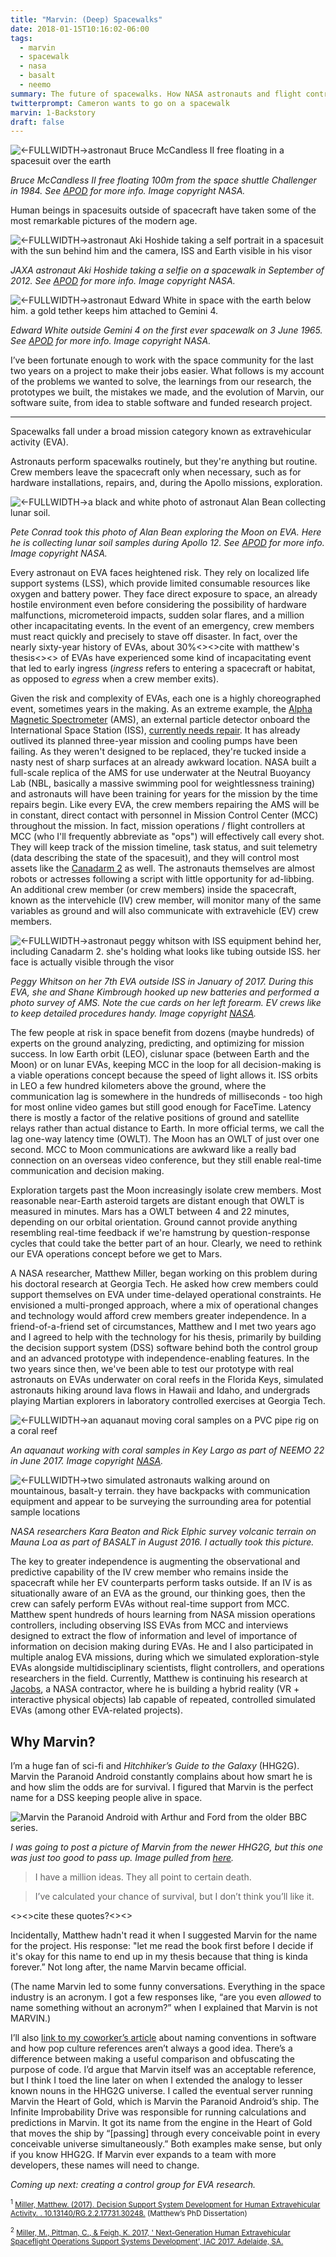 ```yaml
---
title: "Marvin: (Deep) Spacewalks"
date: 2018-01-15T10:16:02-06:00
tags:
  - marvin
  - spacewalk
  - nasa
  - basalt
  - neemo
summary: The future of spacewalks. How NASA astronauts and flight controllers manage EVAs, and the software we're building to support them on Mars and beyond.
twitterprompt: Cameron wants to go on a spacewalk
marvin: 1-Backstory
draft: false
---
```


![<-FULLWIDTH->astronaut Bruce McCandless II free floating in a spacesuit over the earth](freeflyer_nasa_cropped.jpg)

_Bruce McCandless II free floating 100m from the space shuttle Challenger in 1984. See [APOD](https://apod.nasa.gov/apod/ap120101.html) for more info. Image copyright NASA._

Human beings in spacesuits outside of spacecraft have taken some of the most remarkable pictures of the modern age.

![<-FULLWIDTH->astronaut Aki Hoshide taking a self portrait in a spacesuit with the sun behind him and the camera, ISS and Earth visible in his visor](aki_selfportrait.jpg)

_JAXA astronaut Aki Hoshide taking a selfie on a spacewalk in September of 2012. See [APOD](https://apod.nasa.gov/apod/ap120918.html) for more info. Image copyright NASA._

![<-FULLWIDTH->astronaut Edward White in space with the earth below him. a gold tether keeps him attached to Gemini 4.](ed_white_first_spacewalk.jpg)

_Edward White outside Gemini 4 on the first ever spacewalk on 3 June 1965. See [APOD](https://apod.nasa.gov/apod/ap150606.html) for more info. Image copyright NASA._

I’ve been fortunate enough to work with the space community for the last two years on a project to make their jobs easier. What follows is my account of the problems we wanted to solve, the learnings from our research, the prototypes we built, the mistakes we made, and the evolution of Marvin, our software suite, from idea to stable software and funded research project.

---

Spacewalks fall under a broad mission category known as extravehicular activity (EVA).

Astronauts perform spacewalks routinely, but they're anything but routine. Crew members leave the spacecraft only when necessary, such as for hardware installations, repairs, and, during the Apollo missions, exploration.

![<-FULLWIDTH->a black and white photo of astronaut Alan Bean collecting lunar soil.](bean_conrad_moon.jpg)

_Pete Conrad took this photo of Alan Bean exploring the Moon on EVA. Here he is collecting lunar soil samples during Apollo 12. See [APOD](https://apod.nasa.gov/apod/ap060121.html) for more info. Image copyright NASA._

Every astronaut on EVA faces heightened risk. They rely on localized life support systems (LSS), which provide limited consumable resources like oxygen and battery power. They face direct exposure to space, an already hostile environment even before considering the possibility of hardware malfunctions, micrometeroid impacts, sudden solar flares, and a million other incapacitating events. In the event of an emergency, crew members must react quickly and precisely to stave off disaster. In fact, over the nearly sixty-year history of EVAs, about 30%<><>cite with matthew's thesis<><> of EVAs have experienced some kind of incapacitating event that led to early ingress (_ingress_ refers to entering a spacecraft or habitat, as opposed to _egress_ when a crew member exits).

Given the risk and complexity of EVAs, each one is a highly choreographed event, sometimes years in the making. As an extreme example, the [Alpha Magnetic Spectrometer](https://www.nasa.gov/mission_pages/station/research/experiments/742.html) (AMS), an external particle detector onboard the International Space Station (ISS), [currently needs repair](https://arstechnica.com/science/2017/04/nasa-is-planning-a-daring-repair-mission-to-save-a-2-billion-particle-detector/). It has already outlived its planned three-year mission and cooling pumps have been failing. As they weren't designed to be replaced, they're tucked inside a nasty nest of sharp surfaces at an already awkward location. NASA built a full-scale replica of the AMS for use underwater at the Neutral Buoyancy Lab (NBL, basically a massive swimming pool for weightlessness training) and astronauts will have been training for years for the mission by the time repairs begin. Like every EVA, the crew members repairing the AMS will be in constant, direct contact with personnel in Mission Control Center (MCC) throughout the mission. In fact, mission operations / flight controllers at MCC (who I'll frequently abbreviate as "ops") will effectively call every shot. They will keep track of the mission timeline, task status, and suit telemetry (data describing the state of the spacesuit), and they will control most assets like the [Canadarm 2](https://www.nasa.gov/image-feature/htv-6-captured-with-the-canadarm2) as well. The astronauts themselves are almost robots or actresses following a script with little opportunity for ad-libbing. An additional crew member (or crew members) inside the spacecraft, known as the intervehicle (IV) crew member, will monitor many of the same variables as ground and will also communicate with extravehicle (EV) crew members.

![<-FULLWIDTH->astronaut peggy whitson with ISS equipment behind her, including Canadarm 2. she's holding what looks like tubing outside ISS. her face is actually visible through the visor](peggy_whitson_expedition50.jpg)

_Peggy Whitson on her 7th EVA outside ISS in January of 2017. During this EVA, she and Shane Kimbrough hooked up new batteries and performed a photo survey of AMS. Note the cue cards on her left forearm. EV crews like to keep detailed procedures handy. Image copyright [NASA](https://www.nasa.gov/image-feature/astronaut-peggy-whitson-during-a-spacewalk)._

The few people at risk in space benefit from dozens (maybe hundreds) of experts on the ground analyzing, predicting, and optimizing for mission success. In low Earth orbit (LEO), cislunar space (between Earth and the Moon) or on lunar EVAs, keeping MCC in the loop for all decision-making is a viable operations concept because the speed of light allows it. ISS orbits in LEO a few hundred kilometers above the ground, where the communication lag is somewhere in the hundreds of milliseconds - too high for most online video games but still good enough for FaceTime. Latency there is mostly a factor of the relative positions of ground and satellite relays rather than actual distance to Earth. In more official terms, we call the lag one-way latency time (OWLT). The Moon has an OWLT of just over one second. MCC to Moon communications are awkward like a really bad connection on an overseas video conference, but they still enable real-time communication and decision making.

Exploration targets past the Moon increasingly isolate crew members. Most reasonable near-Earth asteroid targets are distant enough that OWLT is measured in minutes. Mars has a OWLT between 4 and 22 minutes, depending on our orbital orientation. Ground cannot provide anything resembling real-time feedback if we're hamstrung by question-response cycles that could take the better part of an hour. Clearly, we need to rethink our EVA operations concept before we get to Mars.

A NASA researcher, Matthew Miller, began working on this problem during his doctoral research at Georgia Tech. He asked how crew members could support themselves on EVA under time-delayed operational constraints. He envisioned a multi-pronged approach, where a mix of operational changes and technology would afford crew members greater independence. In a friend-of-a-friend set of circumstances, Matthew and I met two years ago and I agreed to help with the technology for his thesis, primarily by building the decision support system (DSS) software behind both the control group and an advanced prototype with independence-enabling features. In the two years since then, we've been able to test our prototype with real astronauts on EVAs underwater on coral reefs in the Florida Keys, simulated astronauts hiking around lava flows in Hawaii and Idaho, and undergrads playing Martian explorers in laboratory controlled exercises at Georgia Tech.

![<-FULLWIDTH->an aquanaut moving coral samples on a PVC pipe rig on a coral reef](neemo_coral_collection.jpg)

_An aquanaut working with coral samples in Key Largo as part of NEEMO 22 in June 2017. Image copyright [NASA](https://www.nasa.gov/mission%5Fpages/NEEMO/index.html)._

![<-FULLWIDTH->two simulated astronauts walking around on mountainous, basalt-y terrain. they have backpacks with communication equipment and appear to be surveying the surrounding area for potential sample locations](basalt_surveying.jpg)

_NASA researchers Kara Beaton and Rick Elphic survey volcanic terrain on Mauna Loa as part of BASALT in August 2016. I actually took this picture._

The key to greater independence is augmenting the observational and predictive capability of the IV crew member who remains inside the spacecraft while her EV counterparts perform tasks outside. If an IV is as situationally aware of an EVA as the ground, our thinking goes, then the crew can safely perform EVAs without real-time support from MCC. Matthew spent hundreds of hours learning from NASA mission operations controllers, including observing ISS EVAs from MCC and interviews designed to extract the flow of information and level of importance of information on decision making during EVAs. He and I also participated in multiple analog EVA missions, during which we simulated exploration-style EVAs alongside multidisciplinary scientists, flight controllers, and operations researchers in the field. Currently, Matthew is continuing his research at [Jacobs](https://www.wehavespaceforyou.com), a NASA contractor, where he is building a hybrid reality (VR + interactive physical objects) lab capable of repeated, controlled simulated EVAs (among other EVA-related projects).

## Why Marvin?

I’m a huge fan of sci-fi and _Hitchhiker’s Guide to the Galaxy_ (HHG2G). Marvin the Paranoid Android constantly complains about how smart he is and how slim the odds are for survival. I figured that Marvin is the perfect name for a DSS keeping people alive in space.

![Marvin the Paranoid Android with Arthur and Ford from the older BBC series.](old_marvin.jpg)

_I was going to post a picture of Marvin from the newer HHG2G, but this one was just too good to pass up. Image pulled from [here](http://hitchhikers.wikia.com/wiki/Marvin?file=Marvin%5Fmeets%5FFord%5Fand%5FArthur.jpg)._

> I have a million ideas. They all point to certain death.

> I’ve calculated your chance of survival, but I don’t think you’ll like it.

<><>cite these quotes?<><>

Incidentally, Matthew hadn't read it when I suggested Marvin for the name for the project. His response: "let me read the book first before I decide if it's okay for this name to end up in my thesis because that thing is kinda forever.” Not long after, the name Marvin became official.

(The name Marvin led to some funny conversations. Everything in the space industry is an acronym. I got a few responses like, “are you even _allowed_ to name something without an acronym?” when I explained that Marvin is not MARVIN.)

I’ll also [link to my coworker’s article](https://medium.com/@timvergenz/e511a4c5c88d) about naming conventions in software and how pop culture references aren’t always a good idea. There’s a difference between making a useful comparison and obfuscating the purpose of code. I’d argue that Marvin itself was an acceptable reference, but I think I toed the line later on when I extended the analogy to lesser known nouns in the HHG2G universe. I called the eventual server running Marvin the Heart of Gold, which is Marvin the Paranoid Android’s ship. The Infinite Improbability Drive was responsible for running calculations and predictions in Marvin. It got its name from the engine in the Heart of Gold that moves the ship by “[passing] through every conceivable point in every conceivable universe simultaneously.” Both examples make sense, but only if you know HHG2G. If Marvin ever expands to a team with more developers, these names will need to change.

_Coming up next: creating a control group for EVA research._

<sub><sup>1</sup> [Miller, Matthew. (2017). Decision Support System Development for Human Extravehicular Activity. . 10.13140/RG.2.2.17731.30248.](https://doi.org/10.13140/rg.2.2.17731.30248) (Matthew’s PhD Dissertation)</sub>

<sub><sup>2</sup> [Miller, M., Pittman, C., & Feigh, K. 2017, '
Next-Generation Human Extravehicular Spaceflight Operations Support Systems Development', IAC 2017. Adelaide, SA.](https://www.researchgate.net/publication/320290594_Next-Generation_Human_Extravehicular_Spaceflight_Operations_Support_Systems_Development)</sub>